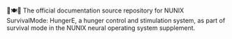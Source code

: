 🧠️🍽️📖️ The official documentation source repository for NUNIX SurvivalMode: HungerE, a hunger control and stimulation system, as part of survival mode in the NUNIX neural operating system supplement. 
